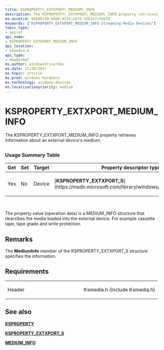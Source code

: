 ```yaml
---
title: KSPROPERTY\_EXTXPORT\_MEDIUM\_INFO
description: The KSPROPERTY\_EXTXPORT\_MEDIUM\_INFO property retrieves information about an external device's medium.
ms.assetid: 04b98c50-ebb0-4224-b476-d261b7c5dd79
keywords: ["KSPROPERTY_EXTXPORT_MEDIUM_INFO Streaming Media Devices"]
topic_type:
- apiref
api_name:
- KSPROPERTY_EXTXPORT_MEDIUM_INFO
api_location:
- ksmedia.h
api_type:
- HeaderDef
ms.author: windowsdriverdev
ms.date: 11/28/2017
ms.topic: article
ms.prod: windows-hardware
ms.technology: windows-devices
ms.localizationpriority: medium
---
```


# KSPROPERTY\_EXTXPORT\_MEDIUM\_INFO


The KSPROPERTY\_EXTXPORT\_MEDIUM\_INFO property retrieves information about an external device's medium.

## <span id="ddk_ksproperty_extxport_medium_info_ks"></span><span id="DDK_KSPROPERTY_EXTXPORT_MEDIUM_INFO_KS"></span>


### <span id="Usage_Summary_Table"></span><span id="usage_summary_table"></span><span id="USAGE_SUMMARY_TABLE"></span>Usage Summary Table

<table>
<colgroup>
<col width="20%" />
<col width="20%" />
<col width="20%" />
<col width="20%" />
<col width="20%" />
</colgroup>
<thead>
<tr class="header">
<th>Get</th>
<th>Set</th>
<th>Target</th>
<th>Property descriptor type</th>
<th>Property value type</th>
</tr>
</thead>
<tbody>
<tr class="odd">
<td><p>Yes</p></td>
<td><p>No</p></td>
<td><p>Device</p></td>
<td><p>[<strong>KSPROPERTY_EXTXPORT_S</strong>](https://msdn.microsoft.com/library/windows/hardware/ff565167)</p></td>
<td><p>[<strong>MEDIUM_INFO</strong>](https://msdn.microsoft.com/library/windows/hardware/ff567726)</p></td>
</tr>
</tbody>
</table>

 

The property value (operation data) is a MEDIUM\_INFO structure that describes the media loaded into the external device. For example cassette tape, tape grade and write protection.

Remarks
-------

The **MediumInfo** member of the KSPROPERTY\_EXTXPORT\_S structure specifies the information.

Requirements
------------

<table>
<colgroup>
<col width="50%" />
<col width="50%" />
</colgroup>
<tbody>
<tr class="odd">
<td><p>Header</p></td>
<td>Ksmedia.h (include Ksmedia.h)</td>
</tr>
</tbody>
</table>

## <span id="see_also"></span>See also


[**KSPROPERTY**](https://msdn.microsoft.com/library/windows/hardware/ff564262)

[**KSPROPERTY\_EXTXPORT\_S**](https://msdn.microsoft.com/library/windows/hardware/ff565167)

[**MEDIUM\_INFO**](https://msdn.microsoft.com/library/windows/hardware/ff567726)

 

 






